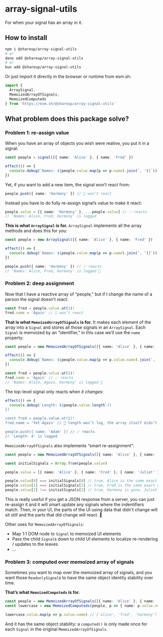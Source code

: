 # array-signal-utils

For when your signal has an array in it.

## How to install

```sh
npm i @shareup/array-signal-utils
# or
deno add @shareup/array-signal-utils
# or
bun add @shareup/array-signal-utils
```

Or just import it directly in the browser or runtime from esm.sh:

```js
import {
  ArraySignal,
  MemoizedArrayOfSignals,
  MemoizedComputeds
} from 'https://esm.sh/@shareup/array-signal-utils'
```

## What problem does this package solve?

### Problem 1: re-assign value

When you have an array of objects you wish were reative, you put it in a signal:

```ts
const people = signal([{ name: 'Alice' }, { name: 'Fred' })

effect(() => {
  console.debug(`Names: ${people.value.map(p => p.name).join(', ')}`))
})
```

Yet, if you want to add a new item, the signal won’t react from:

```ts
people.push({ name: 'Harmony' }) // 🚨 won’t react
```

Instead you have to do fully re-assign signal’s value to make it react:

```ts
people.value = [{ name: 'Harmony' }, ...people.value] // ✅ reacts
// 'Names: Alice, Fred, Harmony' is logged
```

**This is what `ArraySignal` is for.** `ArraySignal` implements all the array methods and does this for you:

```ts
const people = new ArraySignal([{ name: 'Alice' }, { name: 'Fred' })

effect(() => {
  console.debug(`Names: ${people.value.map(p => p.name).join(', ')}`))
})

people.push({ name: 'Harmony' }) // ✅ reacts
// 'Names: Alice, Fred, Harmony' is logged 💪
```

### Problem 2: deep assignment

Now that I have a reactive array of “people,” but if I change the name of a person the signal doesn’t react:

```ts
const fred = people.value.at(1)!
fred.name = 'Again' // 🚨 won’t react
```

**That is what `MemoizedArrayOfSignals` is for.** It makes each element of the array into a `Signal` and stores all those signals in an `ArraySignal`. Each `Signal` is memoized by an “identifier,” in this case we’ll use the `name` property:

```ts
const people = new MemoizedArrayOfSignals([{ name: 'Alice' }, { name: 'Fred' }, { name: 'Harmony' }], p => p.name)

effect(() => {
  console.debug(`Names: ${people.value.map(p => p.value.name).join(', ')}`))
})

const fred = people.value.at(1)!
fred.name = 'Again' // ✅ reacts
// 'Names: Alice, Again, Harmony' is logged 💪
```

The top-level signal only reacts when *it changes*:

```ts
effect(() => {
  console.debug(`Length: ${people.value.length`))
})

const fred = people.value.at(1)!
fred.name = 'Yet Again' // 🚨 length won’t log, the array itself didn’t change, only Fred

people.push({ name: 'Adam' }) // ✅ reacts
// 'Length: 4' is logged

```

`MemoizedArrayOfSignals` also implements “smart re-assignment”:

```ts
const people = new MemoizedArrayOfSignals([{ name: 'Alice' }, { name: 'Fred' }, { name: 'Harmony' }], p => p.name)

const initialSignals = Array.from(people.value)

people.value = [{ name: 'Alice' }, { name: 'Fred' }, { name: 'Juliet' }]

people.value[0] === initialSignals[0] // true, Alice is the same exact object!
people.value[1] === initialSignals[1] // true, Fred is the same exact object!
people.value[2] !== initialSignals[2] // true, Harmony is gone, Juliet is a new object
```

This is really useful if you get a JSON response from a server, you can just re-assign it and it will smart update any signals where the indentifiers match. Then, in your UI, the parts of the UI using data that didn’t change will sit still and the parts that did change will react. 💪

Other uses for `MemoizedArrayOfSignals`:

* Map 1:1 DOM node to `Signal` to memoized UI elements
* Pass the child `Signal`s down to child UI elements to localize re-rendering / updates to the leaves
* ...

### Problem 3: computed over memoized array of signals

Sometimes you want to map over the memoized array of signals, and you want those `ReadonlySignal`s to have the same object identity stability over time.

**That’s what `MemoizedComputeds` is for.**

```ts
const people = new MemoizedArrayOfSignals([{ name: 'Alice' }, { name: 'Fred' }, { name: 'Harmony' }], p => p.name)
const lowercase = new MemoizedComputeds(people, p => { name: p.value.name.toLowercase() }, people.idFn)

lowercase.value.map(p => p.value.name) // ['alice', 'fred', 'harmony']
```

And it has the same object stability: a `computed()` is only made once for each `Signal` in the original `MemoizedArrayOfSignals`.
